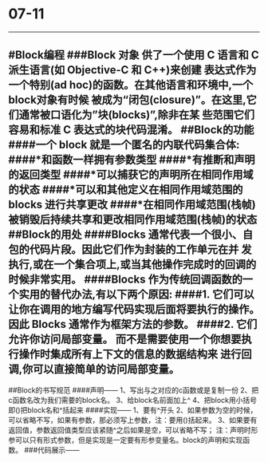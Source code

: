 # 07-11
---
#Block编程
###Block 对象 供了一个使用 C 语言和 C 派生语言(如 Objective-C 和 C++)来创建 表达式作为一个特别(ad hoc)的函数。在其他语言和环境中,一个block对象有时候 被成为“闭包(closure)”。在这里,它们通常被口语化为”块(blocks)”,除非在某 些范围它们容易和标准 C 表达式的块代码混淆。
##Block的功能
####一个 block 就是一个匿名的内联代码集合体:
####*和函数一样拥有参数类型
####*有推断和声明的返回类型
####*可以捕获它的声明所在相同作用域的状态
####*可以和其他定义在相同作用域范围的 blocks 进行共享更改
####*在相同作用域范围(栈帧)被销毁后持续共享和更改相同作用域范围(栈帧)的状态
##Block的用处
####Blocks 通常代表一个很小、自包的代码片段。因此它们作为封装的工作单元在并 发执行,或在一个集合项上,或当其他操作完成时的回调的时候非常实用。
####Blocks 作为传统回调函数的一个实用的替代办法,有以下两个原因:
####1. 它们可以让你在调用的地方编写代码实现后面将要执行的操作。
    因此 Blocks 通常作为框架方法的参数。
####2. 它们允许你访问局部变量。
    而不是需要使用一个你想要执行操作时集成所有上下文的信息的数据结构来
    进行回调,你可以直接简单的访问局部变量。
---
##Block的书写规范
####声明——
    1、写出与之对应的c函数或是复制一份
    2、把c函数名改为我们需要的block名。
    3、给block名前面加上^
    4、把block用小括号即()把block名和^括起来
####实现——
    1、要有^开头
    2、如果参数为空的时候，可以省略不写，如果有参数，那必须写上参数，注：要用()括起来。
    3、如果要有返回值，参数返回值类型应该紧随^之后如果是空，可以省略不写；
    注：声明时形参可以只有形式参数，但是实现是一定要有形参变量名。block的声明和实现函数。
###代码展示——
#####
